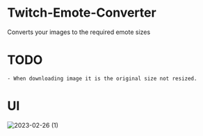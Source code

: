 # Twitch-Emote-Converter
Converts your images to the required emote sizes

# TODO
```
- When downloading image it is the original size not resized.
```
# UI
![2023-02-26 (1)](https://user-images.githubusercontent.com/104657171/221419339-44b72f63-2c8f-439d-aff9-33f62b0dac54.png)

